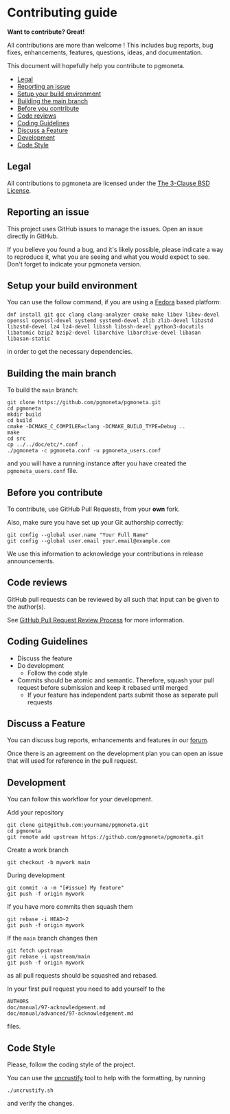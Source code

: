 # Contributing guide

**Want to contribute? Great!**

All contributions are more than welcome ! This includes bug reports, bug fixes, enhancements, features, questions, ideas,
and documentation.

This document will hopefully help you contribute to pgmoneta.

* [Legal](#legal)
* [Reporting an issue](#reporting-an-issue)
* [Setup your build environment](#setup-your-build-environment)
* [Building the main branch](#building-the-main-branch)
* [Before you contribute](#before-you-contribute)
* [Code reviews](#code-reviews)
* [Coding Guidelines](#coding-guidelines)
* [Discuss a Feature](#discuss-a-feature)
* [Development](#development)
* [Code Style](#code-style)

## Legal

All contributions to pgmoneta are licensed under the [The 3-Clause BSD License](https://opensource.org/licenses/BSD-3-Clause).

## Reporting an issue

This project uses GitHub issues to manage the issues. Open an issue directly in GitHub.

If you believe you found a bug, and it's likely possible, please indicate a way to reproduce it, what you are seeing and what you would expect to see.
Don't forget to indicate your pgmoneta version.

## Setup your build environment

You can use the follow command, if you are using a [Fedora](https://getfedora.org/) based platform:

```
dnf install git gcc clang clang-analyzer cmake make libev libev-devel openssl openssl-devel systemd systemd-devel zlib zlib-devel libzstd libzstd-devel lz4 lz4-devel libssh libssh-devel python3-docutils libatomic bzip2 bzip2-devel libarchive libarchive-devel libasan libasan-static
```

in order to get the necessary dependencies.

## Building the main branch

To build the `main` branch:

```
git clone https://github.com/pgmoneta/pgmoneta.git
cd pgmoneta
mkdir build
cd build
cmake -DCMAKE_C_COMPILER=clang -DCMAKE_BUILD_TYPE=Debug ..
make
cd src
cp ../../doc/etc/*.conf .
./pgmoneta -c pgmoneta.conf -u pgmoneta_users.conf
```

and you will have a running instance after you have created the `pgmoneta_users.conf` file.

## Before you contribute

To contribute, use GitHub Pull Requests, from your **own** fork.

Also, make sure you have set up your Git authorship correctly:

```
git config --global user.name "Your Full Name"
git config --global user.email your.email@example.com
```

We use this information to acknowledge your contributions in release announcements.

## Code reviews

GitHub pull requests can be reviewed by all such that input can be given to the author(s).

See [GitHub Pull Request Review Process](https://docs.github.com/en/pull-requests/collaborating-with-pull-requests/reviewing-changes-in-pull-requests/about-pull-request-reviews)
for more information.

## Coding Guidelines

* Discuss the feature
* Do development
  + Follow the code style
* Commits should be atomic and semantic. Therefore, squash your pull request before submission and keep it rebased until merged
  + If your feature has independent parts submit those as separate pull requests

## Discuss a Feature

You can discuss bug reports, enhancements and features in our [forum](https://github.com/pgmoneta/pgmoneta/discussions).

Once there is an agreement on the development plan you can open an issue that will used for reference in the pull request.

## Development

You can follow this workflow for your development.

Add your repository

```
git clone git@github.com:yourname/pgmoneta.git
cd pgmoneta
git remote add upstream https://github.com/pgmoneta/pgmoneta.git
```

Create a work branch

```
git checkout -b mywork main
```

During development

```
git commit -a -m "[#issue] My feature"
git push -f origin mywork
```

If you have more commits then squash them

```
git rebase -i HEAD~2
git push -f origin mywork
```

If the `main` branch changes then

```
git fetch upstream
git rebase -i upstream/main
git push -f origin mywork
```

as all pull requests should be squashed and rebased.

In your first pull request you need to add yourself to the

```
AUTHORS
doc/manual/97-acknowledgement.md
doc/manual/advanced/97-acknowledgement.md
```

files.

## Code Style

Please, follow the coding style of the project.

You can use the [uncrustify](http://uncrustify.sourceforge.net/) tool to help with the formatting, by running

```
./uncrustify.sh
```

and verify the changes.
